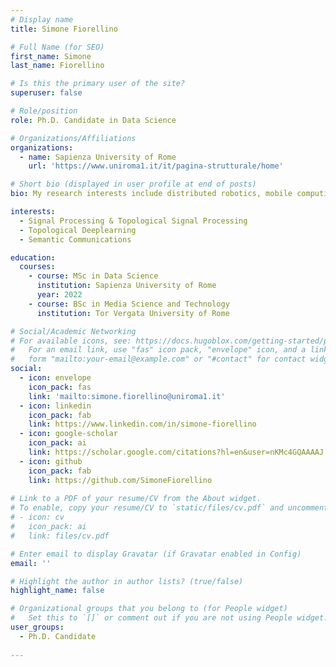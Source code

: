 ```yaml
---
# Display name
title: Simone Fiorellino

# Full Name (for SEO)
first_name: Simone
last_name: Fiorellino

# Is this the primary user of the site?
superuser: false

# Role/position
role: Ph.D. Candidate in Data Science

# Organizations/Affiliations
organizations:
  - name: Sapienza University of Rome
    url: 'https://www.uniroma1.it/it/pagina-strutturale/home'

# Short bio (displayed in user profile at end of posts)
bio: My research interests include distributed robotics, mobile computing and programmable matter.

interests:
  - Signal Processing & Topological Signal Processing
  - Topological Deeplearning
  - Semantic Communications

education:
  courses:
    - course: MSc in Data Science
      institution: Sapienza University of Rome
      year: 2022
    - course: BSc in Media Science and Technology
      institution: Tor Vergata University of Rome

# Social/Academic Networking
# For available icons, see: https://docs.hugoblox.com/getting-started/page-builder/#icons
#   For an email link, use "fas" icon pack, "envelope" icon, and a link in the
#   form "mailto:your-email@example.com" or "#contact" for contact widget.
social:
  - icon: envelope
    icon_pack: fas
    link: 'mailto:simone.fiorellino@uniroma1.it'
  - icon: linkedin
    icon_pack: fab
    link: https://www.linkedin.com/in/simone-fiorellino
  - icon: google-scholar
    icon_pack: ai
    link: https://scholar.google.com/citations?hl=en&user=nKMc4GQAAAAJ
  - icon: github
    icon_pack: fab
    link: https://github.com/SimoneFiorellino
        
# Link to a PDF of your resume/CV from the About widget.
# To enable, copy your resume/CV to `static/files/cv.pdf` and uncomment the lines below.
# - icon: cv
#   icon_pack: ai
#   link: files/cv.pdf

# Enter email to display Gravatar (if Gravatar enabled in Config)
email: ''

# Highlight the author in author lists? (true/false)
highlight_name: false

# Organizational groups that you belong to (for People widget)
#   Set this to `[]` or comment out if you are not using People widget.
user_groups:
  - Ph.D. Candidate
   
---
```


